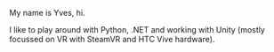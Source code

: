 My name is Yves, hi.

I like to play around with Python, .NET and working with Unity (mostly focussed on VR with SteamVR and HTC Vive hardware).

<!---
pryxe023/pryxe023 is a ✨ special ✨ repository because its `README.md` (this file) appears on your GitHub profile.
You can click the Preview link to take a look at your changes.
--->
